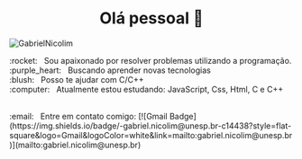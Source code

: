 
<!-- <img width="auto" src="https://avatars2.githubusercontent.com/u/69210720?s=400&u=1cb3d5414fd8a623ccb90569af6627d714943413&v=4"> -->

<h1 align = "center">Olá pessoal 👋</h1>
<p align = "left"> <img src = "https://komarev.com/ghpvc/?username=GabrielNicolim" alt = "GabrielNicolim" /> </p> 
 :rocket:  &nbsp; Sou apaixonado por resolver problemas utilizando a programação.<br/> 
  :purple_heart: &nbsp; Buscando aprender novas tecnologias 
 <br/> :blush: &nbsp; Posso te ajudar com C/C++
 <br/> :computer: &nbsp; Atualmente estou estudando: JavaScript, Css, Html, C e C++</br>
 <br/> <p align = "left">:email: &nbsp; Entre em contato comigo:   [![Gmail Badge](https://img.shields.io/badge/-gabriel.nicolim@unesp.br-c14438?style=flat-square&logo=Gmail&logoColor=white&link=mailto:gabriel.nicolim@unesp.br)](mailto:gabriel.nicolim@unesp.br)</p>
